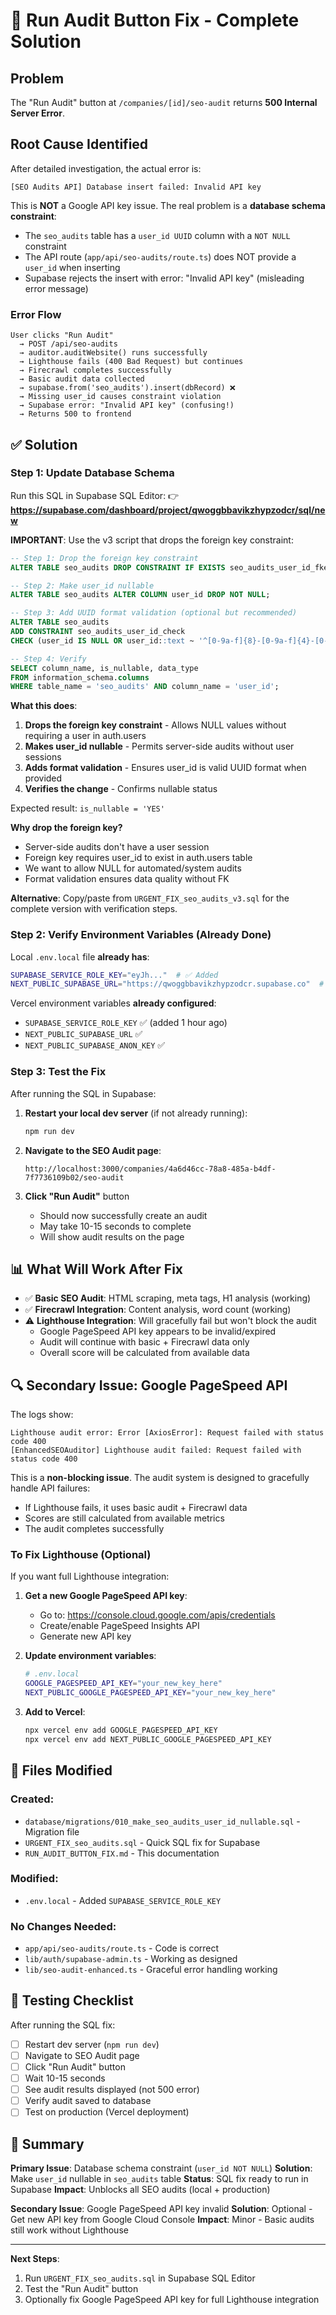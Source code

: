 # 🔧 Run Audit Button Fix - Complete Solution

## Problem

The "Run Audit" button at `/companies/[id]/seo-audit` returns **500 Internal Server Error**.

##  Root Cause Identified

After detailed investigation, the actual error is:

```
[SEO Audits API] Database insert failed: Invalid API key
```

This is **NOT** a Google API key issue. The real problem is a **database schema constraint**:

- The `seo_audits` table has a `user_id UUID` column with a `NOT NULL` constraint
- The API route (`app/api/seo-audits/route.ts`) does NOT provide a `user_id` when inserting
- Supabase rejects the insert with error: "Invalid API key" (misleading error message)

### Error Flow

```
User clicks "Run Audit"
  → POST /api/seo-audits
  → auditor.auditWebsite() runs successfully
  → Lighthouse fails (400 Bad Request) but continues
  → Firecrawl completes successfully
  → Basic audit data collected
  → supabase.from('seo_audits').insert(dbRecord) ❌
  → Missing user_id causes constraint violation
  → Supabase error: "Invalid API key" (confusing!)
  → Returns 500 to frontend
```

## ✅ Solution

### Step 1: Update Database Schema

Run this SQL in Supabase SQL Editor:
👉 **https://supabase.com/dashboard/project/qwoggbbavikzhypzodcr/sql/new**

**IMPORTANT**: Use the v3 script that drops the foreign key constraint:

```sql
-- Step 1: Drop the foreign key constraint
ALTER TABLE seo_audits DROP CONSTRAINT IF EXISTS seo_audits_user_id_fkey;

-- Step 2: Make user_id nullable
ALTER TABLE seo_audits ALTER COLUMN user_id DROP NOT NULL;

-- Step 3: Add UUID format validation (optional but recommended)
ALTER TABLE seo_audits
ADD CONSTRAINT seo_audits_user_id_check
CHECK (user_id IS NULL OR user_id::text ~ '^[0-9a-f]{8}-[0-9a-f]{4}-[0-9a-f]{4}-[0-9a-f]{4}-[0-9a-f]{12}$');

-- Step 4: Verify
SELECT column_name, is_nullable, data_type
FROM information_schema.columns
WHERE table_name = 'seo_audits' AND column_name = 'user_id';
```

**What this does**:
1. **Drops the foreign key constraint** - Allows NULL values without requiring a user in auth.users
2. **Makes user_id nullable** - Permits server-side audits without user sessions
3. **Adds format validation** - Ensures user_id is valid UUID format when provided
4. **Verifies the change** - Confirms nullable status

Expected result: `is_nullable = 'YES'`

**Why drop the foreign key?**
- Server-side audits don't have a user session
- Foreign key requires user_id to exist in auth.users table
- We want to allow NULL for automated/system audits
- Format validation ensures data quality without FK

**Alternative**: Copy/paste from `URGENT_FIX_seo_audits_v3.sql` for the complete version with verification steps.

### Step 2: Verify Environment Variables (Already Done)

Local `.env.local` file **already has**:
```bash
SUPABASE_SERVICE_ROLE_KEY="eyJh..."  # ✅ Added
NEXT_PUBLIC_SUPABASE_URL="https://qwoggbbavikzhypzodcr.supabase.co"  # ✅ Exists
```

Vercel environment variables **already configured**:
- `SUPABASE_SERVICE_ROLE_KEY` ✅ (added 1 hour ago)
- `NEXT_PUBLIC_SUPABASE_URL` ✅
- `NEXT_PUBLIC_SUPABASE_ANON_KEY` ✅

### Step 3: Test the Fix

After running the SQL in Supabase:

1. **Restart your local dev server** (if not already running):
   ```bash
   npm run dev
   ```

2. **Navigate to the SEO Audit page**:
   ```
   http://localhost:3000/companies/4a6d46cc-78a8-485a-b4df-7f7736109b02/seo-audit
   ```

3. **Click "Run Audit"** button
   - Should now successfully create an audit
   - May take 10-15 seconds to complete
   - Will show audit results on the page

## 📊 What Will Work After Fix

- ✅ **Basic SEO Audit**: HTML scraping, meta tags, H1 analysis (working)
- ✅ **Firecrawl Integration**: Content analysis, word count (working)
- ⚠️ **Lighthouse Integration**: Will gracefully fail but won't block the audit
  - Google PageSpeed API key appears to be invalid/expired
  - Audit will continue with basic + Firecrawl data only
  - Overall score will be calculated from available data

## 🔍 Secondary Issue: Google PageSpeed API

The logs show:

```
Lighthouse audit error: Error [AxiosError]: Request failed with status code 400
[EnhancedSEOAuditor] Lighthouse audit failed: Request failed with status code 400
```

This is a **non-blocking issue**. The audit system is designed to gracefully handle API failures:
- If Lighthouse fails, it uses basic audit + Firecrawl data
- Scores are still calculated from available metrics
- The audit completes successfully

### To Fix Lighthouse (Optional)

If you want full Lighthouse integration:

1. **Get a new Google PageSpeed API key**:
   - Go to: https://console.cloud.google.com/apis/credentials
   - Create/enable PageSpeed Insights API
   - Generate new API key

2. **Update environment variables**:
   ```bash
   # .env.local
   GOOGLE_PAGESPEED_API_KEY="your_new_key_here"
   NEXT_PUBLIC_GOOGLE_PAGESPEED_API_KEY="your_new_key_here"
   ```

3. **Add to Vercel**:
   ```bash
   npx vercel env add GOOGLE_PAGESPEED_API_KEY
   npx vercel env add NEXT_PUBLIC_GOOGLE_PAGESPEED_API_KEY
   ```

## 📁 Files Modified

### Created:
- `database/migrations/010_make_seo_audits_user_id_nullable.sql` - Migration file
- `URGENT_FIX_seo_audits.sql` - Quick SQL fix for Supabase
- `RUN_AUDIT_BUTTON_FIX.md` - This documentation

### Modified:
- `.env.local` - Added `SUPABASE_SERVICE_ROLE_KEY`

### No Changes Needed:
- `app/api/seo-audits/route.ts` - Code is correct
- `lib/auth/supabase-admin.ts` - Working as designed
- `lib/seo-audit-enhanced.ts` - Graceful error handling working

## 🎯 Testing Checklist

After running the SQL fix:

- [ ] Restart dev server (`npm run dev`)
- [ ] Navigate to SEO Audit page
- [ ] Click "Run Audit" button
- [ ] Wait 10-15 seconds
- [ ] See audit results displayed (not 500 error)
- [ ] Verify audit saved to database
- [ ] Test on production (Vercel deployment)

## 📝 Summary

**Primary Issue**: Database schema constraint (`user_id NOT NULL`)
**Solution**: Make `user_id` nullable in `seo_audits` table
**Status**: SQL fix ready to run in Supabase
**Impact**: Unblocks all SEO audits (local + production)

**Secondary Issue**: Google PageSpeed API key invalid
**Solution**: Optional - Get new API key from Google Cloud Console
**Impact**: Minor - Basic audits still work without Lighthouse

---

**Next Steps**:
1. Run `URGENT_FIX_seo_audits.sql` in Supabase SQL Editor
2. Test the "Run Audit" button
3. Optionally fix Google PageSpeed API key for full Lighthouse integration

